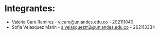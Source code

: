 # Integrantes:
- Valeria Caro Ramirez - v.caro@uniandes.edu.co - 202111040
- Sofia Velasquez Marin - s.velasquezm2@uniandes.edu.co - 202113334

